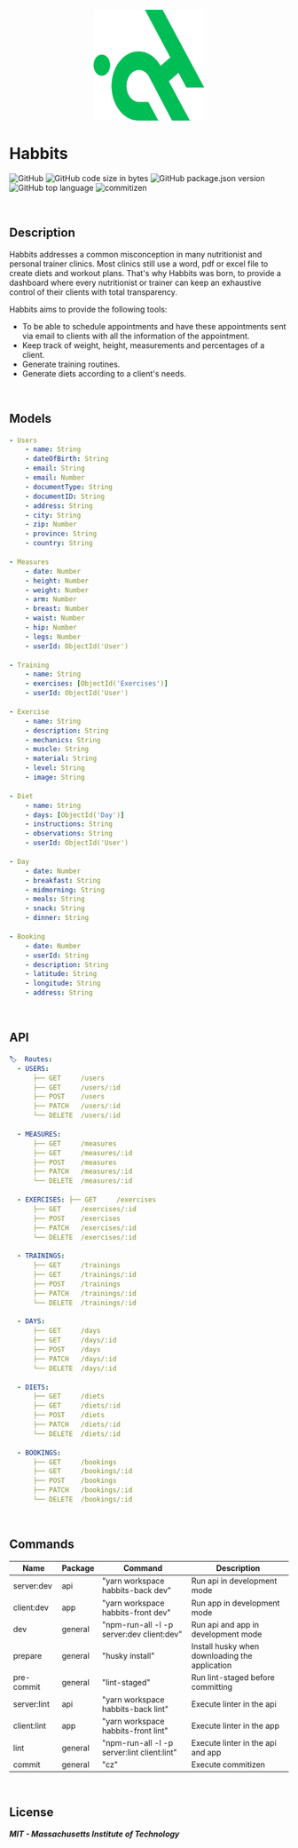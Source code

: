 <p align="center">
 <img width="200px" height="200px" src="./habbits_logo.svg">
</p>

# Habbits

![GitHub](https://img.shields.io/github/license/jesussilva/habbits?style=for-the-badge)
![GitHub code size in bytes](https://img.shields.io/github/languages/code-size/jesussilva/habbits?style=for-the-badge)
![GitHub package.json version](https://img.shields.io/github/package-json/v/jesussilva/habbits?style=for-the-badge)
![GitHub top language](https://img.shields.io/github/languages/top/jesussilva/habbits?style=for-the-badge)
![commitizen](https://img.shields.io/badge/commitizen-friendly-brightgreen.svg?style=for-the-badge)

&nbsp;

## Description

Habbits addresses a common misconception in many nutritionist and personal trainer clinics. Most clinics still use a word, pdf or excel file to create diets and workout plans. That's why Habbits was born, to provide a dashboard where every nutritionist or trainer can keep an exhaustive control of their clients with total transparency.

Habbits aims to provide the following tools:

- To be able to schedule appointments and have these appointments sent via email to clients with all the information of the appointment.
- Keep track of weight, height, measurements and percentages of a client.
- Generate training routines.
- Generate diets according to a client's needs.

&nbsp;

## Models

```yaml
- Users
    - name: String
    - dateOfBirth: String
    - email: String
    - email: Number
    - documentType: String
    - documentID: String
    - address: String
    - city: String
    - zip: Number
    - province: String
    - country: String

- Measures
    - date: Number
    - height: Number
    - weight: Number
    - arm: Number
    - breast: Number
    - waist: Number
    - hip: Number
    - legs: Number
    - userId: ObjectId('User')

- Training
    - name: String
    - exercises: [ObjectId('Exercises')]
    - userId: ObjectId('User')

- Exercise
    - name: String
    - description: String
    - mechanics: String
    - muscle: String
    - material: String
    - level: String
    - image: String

- Diet
    - name: String
    - days: [ObjectId('Day')]
    - instructions: String
    - observations: String
    - userId: ObjectId('User')

- Day
    - date: Number
    - breakfast: String
    - midmorning: String
    - meals: String
    - snack: String
    - dinner: String

- Booking
    - date: Number
    - userId: String
    - description: String
    - latitude: String
    - longitude: String
    - address: String
```

&nbsp;

## API

```yaml
🏷️  Routes:
  - USERS: 
      ├── GET     /users
      ├── GET     /users/:id
      ├── POST    /users
      ├── PATCH   /users/:id
      └── DELETE  /users/:id

  - MEASURES: 
      ├── GET     /measures
      ├── GET     /measures/:id
      ├── POST    /measures
      ├── PATCH   /measures/:id
      └── DELETE  /measures/:id

  - EXERCISES: ├── GET     /exercises
      ├── GET     /exercises/:id
      ├── POST    /exercises
      ├── PATCH   /exercises/:id
      └── DELETE  /exercises/:id

  - TRAININGS: 
      ├── GET     /trainings
      ├── GET     /trainings/:id
      ├── POST    /trainings
      ├── PATCH   /trainings/:id
      └── DELETE  /trainings/:id

  - DAYS: 
      ├── GET     /days
      ├── GET     /days/:id
      ├── POST    /days
      ├── PATCH   /days/:id
      └── DELETE  /days/:id

  - DIETS: 
      ├── GET     /diets
      ├── GET     /diets/:id
      ├── POST    /diets
      ├── PATCH   /diets/:id
      └── DELETE  /diets/:id

  - BOOKINGS: 
      ├── GET     /bookings
      ├── GET     /bookings/:id
      ├── POST    /bookings
      ├── PATCH   /bookings/:id
      └── DELETE  /bookings/:id
```

&nbsp;

## Commands

| Name        | Package | Command                                     | Description                                    |
| ----------- | ------- | ------------------------------------------- | ---------------------------------------------- |
| server:dev  | api     | "yarn workspace habbits-back dev"           | Run api in development mode                    |
| client:dev  | app     | "yarn workspace habbits-front dev"          | Run app in development mode                    |
| dev         | general | "npm-run-all -l -p server:dev client:dev"   | Run api and app in development mode            |
| prepare     | general | "husky install"                             | Install husky when downloading the application |
| pre-commit  | general | "lint-staged"                               | Run lint-staged before committing              |
| server:lint | api     | "yarn workspace habbits-back lint"          | Execute linter in the api                      |
| client:lint | app     | "yarn workspace habbits-front lint"         | Execute linter in the app                      |
| lint        | general | "npm-run-all -l -p server:lint client:lint" | Execute linter in the api and app              |
| commit      | general | "cz"                                        | Execute commitizen                             |

&nbsp;

## License

**_MIT - Massachusetts Institute of Technology_**
